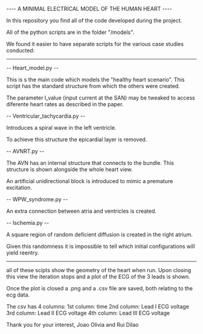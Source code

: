 ---- A MINIMAL ELECTRICAL MODEL OF THE HUMAN HEART ----

In this repository you find all of the code developed during the project.



All of the python scripts are in the folder "/models". 



We found it easier to have separate scripts for the various case studies conducted:


--------------------------------------
-- Heart_model.py -- 

This is s the main code which models the "healthy heart scenario".
This script has the standard structure from which the others were created.

The parameter I_value (input current at the SAN) may be tweaked to access diferente heart rates as described in the paper.


-- Ventricular_tachycardia.py -- 

Introduces a spiral wave in the left ventricle.

To achieve this structure the epicardial layer is removed.


-- AVNRT.py -- 

The AVN has an internal structure that connects to the bundle. This structure is shown alongside the whole heart view.

An artificial unidirectional block is introduced to mimic a premature excitation. 


-- WPW_syndrome.py -- 

An extra connection between atria and ventricles is created.

-- Ischemia.py -- 

A square region of random deficient diffusion is created in the right atrium. 

Given this randomness it is impossible to tell which initial configurations will yield reentry.


--------------------------------------

all of these scipts show the geometry of the heart when run. Upon closing this view the iteration stops and a plot of the ECG of the 3 leads is shown.

Once the plot is closed a .png and a .csv file are saved, both relating to the ecg data.

The csv has 4 columns:
1st column: time
2nd column: Lead I ECG voltage
3rd column: Lead II ECG voltage
4th column: Lead III ECG voltage


Thank you for your interest,
Joao Olivia and Rui Dilao
